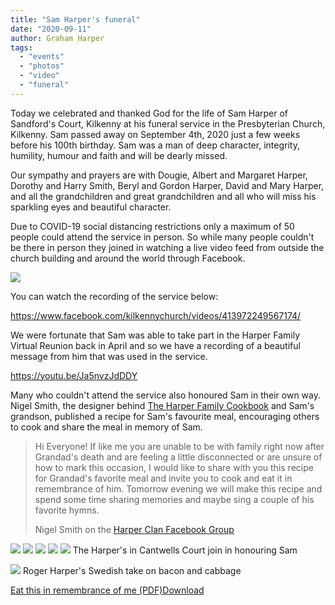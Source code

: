 ```yaml
---
title: "Sam Harper's funeral"
date: "2020-09-11"
author: Graham Harper
tags:
  - "events"
  - "photos"
  - "video"
  - "funeral"
---
```


Today we celebrated and thanked God for the life of Sam Harper of Sandford's Court, Kilkenny at his funeral service in the Presbyterian Church, Kilkenny. Sam passed away on September 4th, 2020 just a few weeks before his 100th birthday. Sam was a man of deep character, integrity, humility, humour and faith and will be dearly missed.

Our sympathy and prayers are with Dougie, Albert and Margaret Harper, Dorothy and Harry Smith, Beryl and Gordon Harper, David and Mary Harper, and all the grandchildren and great grandchildren and all who will miss his sparkling eyes and beautiful character.

Due to COVID-19 social distancing restrictions only a maximum of 50 people could attend the service in person. So while many people couldn't be there in person they joined in watching a live video feed from outside the church building and around the world through Facebook.

![](/static/images/119058036_10158240438000189_577004356318321697_n-copy.jpg)

You can watch the recording of the service below:

https://www.facebook.com/kilkennychurch/videos/413972249567174/

We were fortunate that Sam was able to take part in the Harper Family Virtual Reunion back in April and so we have a recording of a beautiful message from him that was used in the service.

https://youtu.be/Ja5nvzJdDDY

Many who couldn't attend the service also honoured Sam in their own way. Nigel Smith, the designer behind [The Harper Family Cookbook](http://harperfamily.ie/2019/11/10/pre-reunion-meal-and-photo-shoot/) and Sam's grandson, published a recipe for Sam's favourite meal, encouraging others to cook and share the meal in memory of Sam.

> Hi Everyone! If like me you are unable to be with family right now after Grandad's death and are feeling a little disconnected or are unsure of how to mark this occasion, I would like to share with you this recipe for Grandad's favorite meal and invite you to cook and eat it in remembrance of him. Tomorrow evening we will make this recipe and spend some time sharing memories and maybe sing a couple of his favorite hymns.
>
> Nigel Smith on the [Harper Clan Facebook Group](https://www.facebook.com/groups/121341441277128/permalink/3324687487609158/)

![](/static/images/Eat-this-in-remembrance-of-me-1024x768.jpg)
![](/static/images/Eat-this-in-remembrance-of-me2-1024x768.jpg)
![](/static/images/Eat-this-in-remembrance-of-me3-1024x768.jpg)
![](/static/images/Eat-this-in-remembrance-of-me4-1024x768.jpg)
![](/static/images/119167713_10164805790415455_3451679476708277493_n.jpg)
The Harper's in Cantwells Court join in honouring Sam

![](/static/images/119228256_10157057171297581_8630086706927086752_o-485x1024.jpg)
Roger Harper's Swedish take on bacon and cabbage

[Eat this in remembrance of me (PDF)](http://harperfamily.ie/wp-content/uploads/2020/09/Eat-this-in-remembrance-of-me.pdf)[Download](http://harperfamily.ie/wp-content/uploads/2020/09/Eat-this-in-remembrance-of-me.pdf)
